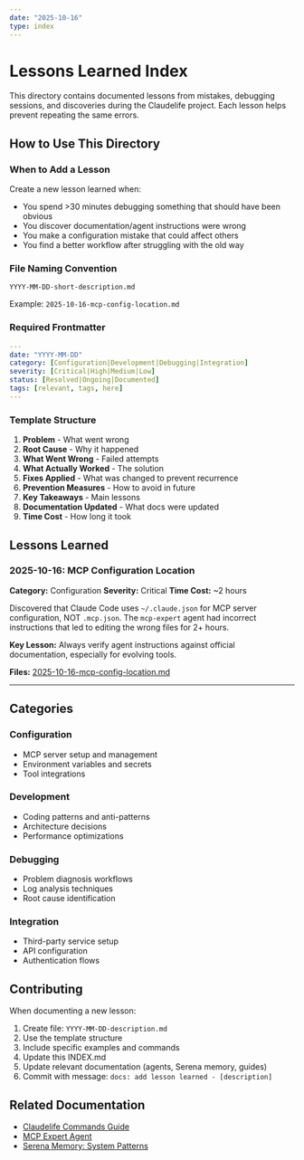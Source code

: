 ```yaml
---
date: "2025-10-16"
type: index
---
```


# Lessons Learned Index

This directory contains documented lessons from mistakes, debugging sessions, and discoveries during the Claudelife project. Each lesson helps prevent repeating the same errors.

## How to Use This Directory

### When to Add a Lesson
Create a new lesson learned when:
- You spend >30 minutes debugging something that should have been obvious
- You discover documentation/agent instructions were wrong
- You make a configuration mistake that could affect others
- You find a better workflow after struggling with the old way

### File Naming Convention
`YYYY-MM-DD-short-description.md`

Example: `2025-10-16-mcp-config-location.md`

### Required Frontmatter
```yaml
---
date: "YYYY-MM-DD"
category: [Configuration|Development|Debugging|Integration]
severity: [Critical|High|Medium|Low]
status: [Resolved|Ongoing|Documented]
tags: [relevant, tags, here]
---
```

### Template Structure
1. **Problem** - What went wrong
2. **Root Cause** - Why it happened
3. **What Went Wrong** - Failed attempts
4. **What Actually Worked** - The solution
5. **Fixes Applied** - What was changed to prevent recurrence
6. **Prevention Measures** - How to avoid in future
7. **Key Takeaways** - Main lessons
8. **Documentation Updated** - What docs were updated
9. **Time Cost** - How long it took

## Lessons Learned

### 2025-10-16: MCP Configuration Location
**Category:** Configuration
**Severity:** Critical
**Time Cost:** ~2 hours

Discovered that Claude Code uses `~/.claude.json` for MCP server configuration, NOT `.mcp.json`. The `mcp-expert` agent had incorrect instructions that led to editing the wrong files for 2+ hours.

**Key Lesson:** Always verify agent instructions against official documentation, especially for evolving tools.

**Files:** [2025-10-16-mcp-config-location.md](2025-10-16-mcp-config-location.md)

---

## Categories

### Configuration
- MCP server setup and management
- Environment variables and secrets
- Tool integrations

### Development
- Coding patterns and anti-patterns
- Architecture decisions
- Performance optimizations

### Debugging
- Problem diagnosis workflows
- Log analysis techniques
- Root cause identification

### Integration
- Third-party service setup
- API configuration
- Authentication flows

## Contributing

When documenting a new lesson:

1. Create file: `YYYY-MM-DD-description.md`
2. Use the template structure
3. Include specific examples and commands
4. Update this INDEX.md
5. Update relevant documentation (agents, Serena memory, guides)
6. Commit with message: `docs: add lesson learned - [description]`

## Related Documentation

- [Claudelife Commands Guide](../guides/commands/claudelife-commands-guide.md)
- [MCP Expert Agent](../../.claude/agents/mcp-expert.md)
- [Serena Memory: System Patterns](../../.serena/memories/system_patterns_and_guidelines.md)
